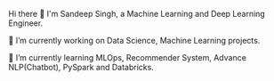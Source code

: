 Hi there 👋
I'm Sandeep Singh, a Machine Learning and Deep Learning Engineer.

🔭 I’m currently working on Data Science, Machine Learning projects.

🌱 I’m currently learning MLOps, Recommender System, Advance NLP(Chatbot), PySpark and Databricks.



<!---
Things I am passionate about
📈 Machine Learning

🤖 Deep Learning

🧠 Neural Networks- Tensorflow & Keras

👁️ Computer Vision
--->
